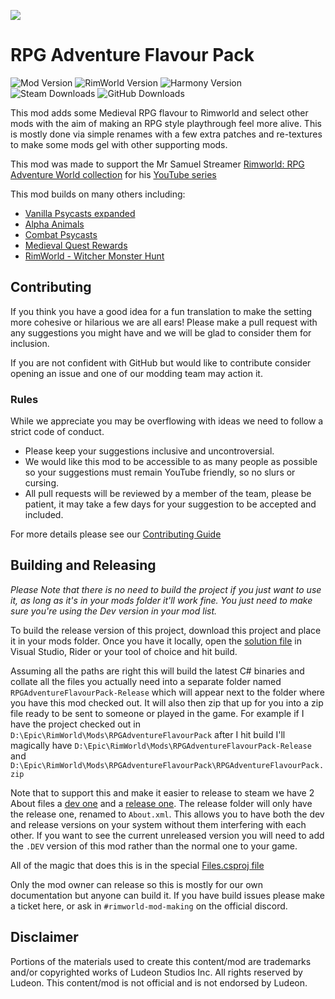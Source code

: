 <p>
  <a href="https://steamcommunity.com/sharedfiles/filedetails/?id=2916348220" alt="Steam Workshop Link">
  <img src="https://img.shields.io/static/v1?label=Steam&message=Workshop&color=blue&logo=steam&link=https://steamcommunity.com/sharedfiles/filedetails/?id=2916348220"/>
  </a>
</p>

# RPG Adventure Flavour Pack

![Mod Version](https://img.shields.io/badge/Mod_Version-1.0.1-blue.svg)
![RimWorld Version](https://img.shields.io/badge/Built_for_RimWorld-1.4-blue.svg)
![Harmony Version](https://img.shields.io/badge/Powered_by_Harmony-2.2-blue.svg)\
![Steam Downloads](https://img.shields.io/steam/downloads/2916348220?colorB=blue&label=Steam+Downloads)
![GitHub Downloads](https://img.shields.io/github/downloads/Roll1D2Games/RPGFantasyFlavourMod/total?colorB=blue&label=GitHub+Downloads)

This mod adds some Medieval RPG flavour to Rimworld and select other mods with the aim of making an RPG style playthrough feel more alive.
This is mostly done via simple renames with a few extra patches and re-textures to make some mods gel with other supporting mods.

This mod was made to support the Mr Samuel Streamer [Rimworld: RPG Adventure World collection](https://steamcommunity.com/sharedfiles/filedetails/?id=2908695387) for his [YouTube series](https://www.youtube.com/playlist?list=PLNWGkqCSwkOHznnLAMzwpy-pO0pR7Wr6r)  

This mod builds on many others including:
* [Vanilla Psycasts expanded](https://steamcommunity.com/sharedfiles/filedetails/?id=2842502659)
* [Alpha Animals](https://steamcommunity.com/sharedfiles/filedetails/?id=1541721856)
* [Combat Psycasts](https://steamcommunity.com/sharedfiles/filedetails/?id=2679831053)
* [Medieval Quest Rewards](https://steamcommunity.com/sharedfiles/filedetails/?id=2599672901)
* [RimWorld - Witcher Monster Hunt](https://steamcommunity.com/sharedfiles/filedetails/?id=2008529522)

## Contributing
If you think you have a good idea for a fun translation to make the setting more cohesive or hilarious we are all ears!
Please make a pull request with any suggestions you might have and we will be glad to consider them for inclusion.

If you are not confident with GitHub but would like to contribute consider opening an issue and one of our modding team may action it.

### Rules
While we appreciate you may be overflowing with ideas we need to follow a strict code of conduct.
* Please keep your suggestions inclusive and uncontroversial.
* We would like this mod to be accessible to as many people as possible so your suggestions must remain YouTube friendly, so no slurs or cursing.
* All pull requests will be reviewed by a member of the team, please be patient, it may take a few days for your suggestion to be accepted and included. 

For more details please see our [Contributing Guide](CONTRIBUTING.md)

## Building and Releasing

*Please Note that there is no need to build the project if you just want to use it, as long as it's in your mods folder it'll work fine. You just need to make sure you're using the _Dev_ version in your mod list.*

To build the release version of this project, download this project and place it in your mods folder.
Once you have it locally, open the [solution file](1.4/Source/RPGAdventureFlavourPack.sln) in Visual Studio, Rider or your tool of choice and hit build.

Assuming all the paths are right this will build the latest C# binaries and collate all the files you actually need into a separate folder named `RPGAdventureFlavourPack-Release` which will appear next to the folder where you have this mod checked out.
It will also then zip that up for you into a zip file ready to be sent to someone or played in the game.
For example if I have the project checked out in `D:\Epic\RimWorld\Mods\RPGAdventureFlavourPack` after I hit build I'll magically have `D:\Epic\RimWorld\Mods\RPGAdventureFlavourPack-Release` and `D:\Epic\RimWorld\Mods\RPGAdventureFlavourPack\RPGAdventureFlavourPack.zip`

Note that to support this and make it easier to release to steam we have 2 About files a [dev one](About/About.xml) and a [release one](About/About-Release.xml).
The release folder will only have the release one, renamed to `About.xml`. This allows you to have both the dev and release versions on your system without them interfering with each other.
If you want to see the current unreleased version you will need to add the `.DEV` version of this mod rather than the normal one to your game.

All of the magic that does this is in the special [Files.csproj file](1.4/Source/Files.csproj)

Only the mod owner can release so this is mostly for our own documentation but anyone can build it.
If you have build issues please make a ticket here, or ask in `#rimworld-mod-making` on the official discord.

## Disclaimer
Portions of the materials used to create this content/mod are trademarks and/or copyrighted works of Ludeon Studios Inc. All rights reserved by Ludeon. This content/mod is not official and is not endorsed by Ludeon.
